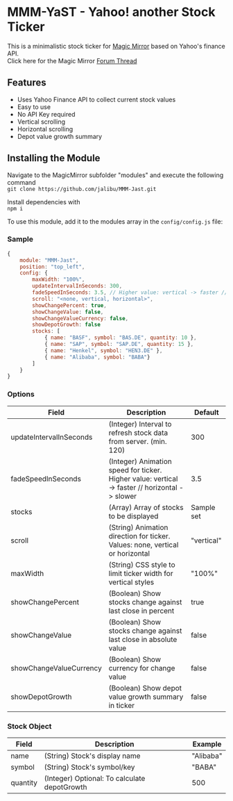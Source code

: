 # MMM-YaST - **Y**ahoo! **a**nother **S**tock **T**icker
This is a minimalistic stock ticker for [Magic Mirror](https://magicmirror.builders/) based on Yahoo's finance API.  
Click here for the Magic Mirror [Forum Thread](https://forum.magicmirror.builders/topic/12507/mmm-jast-just-another-stock-ticker)

## Features
- Uses Yahoo Finance API to collect current stock values
- Easy to use
- No API Key required
- Vertical scrolling
- Horizontal scrolling
- Depot value growth summary

## Installing the Module
Navigate to the MagicMirror subfolder "modules" and execute the following command  
`git clone https://github.com/jalibu/MMM-Jast.git`

Install dependencies with  
`npm i`

To use this module, add it to the modules array in the `config/config.js` file:

### Sample
```javascript
{
	module: "MMM-Jast",
	position: "top_left",
	config: {
		maxWidth: "100%",
		updateIntervalInSeconds: 300,
		fadeSpeedInSeconds: 3.5, // Higher value: vertical -> faster // horizontal -> slower
		scroll: "<none, vertical, horizontal>",
		showChangePercent: true,
		showChangeValue: false,
		showChangeValueCurrency: false,
		showDepotGrowth: false
		stocks: [
			{ name: "BASF", symbol: "BAS.DE", quantity: 10 },
			{ name: "SAP", symbol: "SAP.DE", quantity: 15 },
			{ name: "Henkel", symbol: "HEN3.DE" },
			{ name: "Alibaba", symbol: "BABA"}
		]
	}
}
```
### Options
| Field    					| Description 																	| Default 				|
| -------- 					| -------- 																		| -------- 				|
| updateIntervalInSeconds   | (Integer) Interval to refresh stock data from server.	(min. 120)				| 300   	|
| fadeSpeedInSeconds		| (Integer) Animation speed for ticker.	Higher value: vertical -> faster // horizontal -> slower										| 3.5   				|
| stocks					| (Array<Stock>) Array of stocks to be displayed								| Sample set			|
| scroll					| (String) Animation direction for ticker. Values: none, vertical or horizontal	| "vertical"  			|
| maxWidth					| (String) CSS style to limit ticker width for vertical styles					| "100%"   				|
| showChangePercent			| (Boolean) Show stocks change against last close in percent					| true   				|
| showChangeValue			| (Boolean) Show stocks change against last close in absolute value				| false   				|
| showChangeValueCurrency	| (Boolean) Show currency for change value										| false   				|
| showDepotGrowth			| (Boolean) Show depot value growth summary in ticker							| false   				|

### Stock Object
| Field    			| Description 														| Example 	|
| -------- 			| -------- 															| -------- 	|
| name   			| (String) Stock's display name   									| "Alibaba"	|
| symbol   			| (String) Stock's symbol/key   									| "BABA"   	|
| quantity   		| (Integer) Optional: To calculate depotGrowth   					| 500   	|

